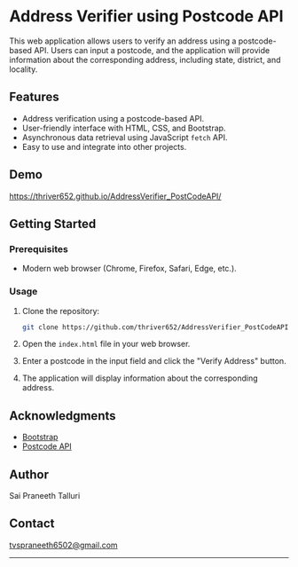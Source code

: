 
# Address Verifier using Postcode API

This web application allows users to verify an address using a postcode-based API. Users can input a postcode, and the application will provide information about the corresponding address, including state, district, and locality.

## Features

- Address verification using a postcode-based API.
- User-friendly interface with HTML, CSS, and Bootstrap.
- Asynchronous data retrieval using JavaScript `fetch` API.
- Easy to use and integrate into other projects.

## Demo

https://thriver652.github.io/AddressVerifier_PostCodeAPI/

## Getting Started

### Prerequisites

- Modern web browser (Chrome, Firefox, Safari, Edge, etc.).

### Usage

1. Clone the repository:

   ```bash
   git clone https://github.com/thriver652/AddressVerifier_PostCodeAPI
   ```

2. Open the `index.html` file in your web browser.

3. Enter a postcode in the input field and click the "Verify Address" button.

4. The application will display information about the corresponding address.

## Acknowledgments

- [Bootstrap](https://getbootstrap.com/)
- [Postcode API](https://www.postcodeapi.com/)

## Author

Sai Praneeth Talluri

## Contact

tvspraneeth6502@gmail.com

---


